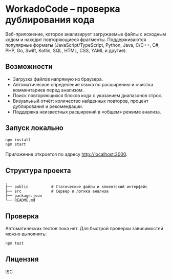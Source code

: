 # WorkadoCode – проверка дублирования кода

Веб-приложение, которое анализирует загружаемые файлы с исходным кодом и находит
повторяющиеся фрагменты. Поддерживаются популярные форматы (JavaScript/TypeScript,
Python, Java, C/C++, C#, PHP, Go, Swift, Kotlin, SQL, HTML, CSS, YAML и другие).

## Возможности

- Загрузка файлов напрямую из браузера.
- Автоматическое определение языка по расширению и очистка комментариев перед анализом.
- Поиск повторяющихся блоков кода с указанием диапазонов строк.
- Визуальный отчёт: количество найденных повторов, процент дублирования и рекомендации.
- Поддержка неизвестных расширений в «общем» режиме анализа.

## Запуск локально

```bash
npm install
npm start
```

Приложение откроется по адресу <http://localhost:3000>.

## Структура проекта

```
.
├── public          # Статические файлы и клиентский интерфейс
├── src             # Сервер и логика анализа
├── package.json
└── README.md
```

## Проверка

Автоматических тестов пока нет. Для быстрой проверки зависимостей можно выполнить:

```bash
npm test
```

## Лицензия

ISC
